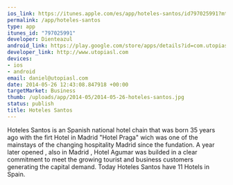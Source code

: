 ```yaml
--- 
ios_link: https://itunes.apple.com/es/app/hoteles-santos/id797025991?mt=8
permalink: /app/hoteles-santos
type: app
itunes_id: "797025991"
developer: Dienteazul
android_link: https://play.google.com/store/apps/details?id=com.utopiasl.hsantos&hl=it
developer_link: http://www.utopiasl.com
devices: 
- ios
- android
email: daniel@utopiasl.com
date: 2014-05-26 12:43:08.847918 +00:00
targetMarket: Business
thumb: /uploads/app/2014-05/2014-05-26-hoteles-santos.jpg
status: publish
title: Hoteles Santos
---
```


Hoteles Santos is an Spanish national hotel chain that was born 35 years ago with the firt Hotel in Madrid "Hotel Praga" wich was one of the mainstays of the changing hospitality Madrid since the fundation. A year later opened , also in Madrid , Hotel Agumar was builded in a clear commitment to meet the growing tourist and business customers generating the capital demand. Today Hoteles Santos have 11 Hotels in Spain.
